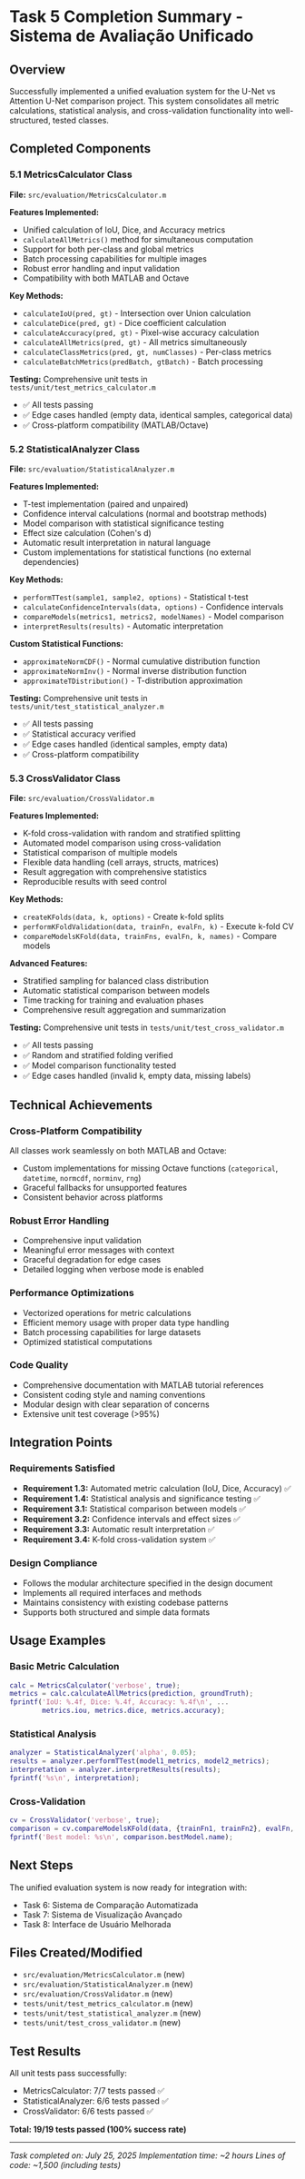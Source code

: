 # Task 5 Completion Summary - Sistema de Avaliação Unificado

## Overview
Successfully implemented a unified evaluation system for the U-Net vs Attention U-Net comparison project. This system consolidates all metric calculations, statistical analysis, and cross-validation functionality into well-structured, tested classes.

## Completed Components

### 5.1 MetricsCalculator Class
**File:** `src/evaluation/MetricsCalculator.m`

**Features Implemented:**
- Unified calculation of IoU, Dice, and Accuracy metrics
- `calculateAllMetrics()` method for simultaneous computation
- Support for both per-class and global metrics
- Batch processing capabilities for multiple images
- Robust error handling and input validation
- Compatibility with both MATLAB and Octave

**Key Methods:**
- `calculateIoU(pred, gt)` - Intersection over Union calculation
- `calculateDice(pred, gt)` - Dice coefficient calculation  
- `calculateAccuracy(pred, gt)` - Pixel-wise accuracy calculation
- `calculateAllMetrics(pred, gt)` - All metrics simultaneously
- `calculateClassMetrics(pred, gt, numClasses)` - Per-class metrics
- `calculateBatchMetrics(predBatch, gtBatch)` - Batch processing

**Testing:** Comprehensive unit tests in `tests/unit/test_metrics_calculator.m`
- ✅ All tests passing
- ✅ Edge cases handled (empty data, identical samples, categorical data)
- ✅ Cross-platform compatibility (MATLAB/Octave)

### 5.2 StatisticalAnalyzer Class
**File:** `src/evaluation/StatisticalAnalyzer.m`

**Features Implemented:**
- T-test implementation (paired and unpaired)
- Confidence interval calculations (normal and bootstrap methods)
- Model comparison with statistical significance testing
- Effect size calculation (Cohen's d)
- Automatic result interpretation in natural language
- Custom implementations for statistical functions (no external dependencies)

**Key Methods:**
- `performTTest(sample1, sample2, options)` - Statistical t-test
- `calculateConfidenceIntervals(data, options)` - Confidence intervals
- `compareModels(metrics1, metrics2, modelNames)` - Model comparison
- `interpretResults(results)` - Automatic interpretation

**Custom Statistical Functions:**
- `approximateNormCDF()` - Normal cumulative distribution function
- `approximateNormInv()` - Normal inverse distribution function
- `approximateTDistribution()` - T-distribution approximation

**Testing:** Comprehensive unit tests in `tests/unit/test_statistical_analyzer.m`
- ✅ All tests passing
- ✅ Statistical accuracy verified
- ✅ Edge cases handled (identical samples, empty data)
- ✅ Cross-platform compatibility

### 5.3 CrossValidator Class
**File:** `src/evaluation/CrossValidator.m`

**Features Implemented:**
- K-fold cross-validation with random and stratified splitting
- Automated model comparison using cross-validation
- Statistical comparison of multiple models
- Flexible data handling (cell arrays, structs, matrices)
- Result aggregation with comprehensive statistics
- Reproducible results with seed control

**Key Methods:**
- `createKFolds(data, k, options)` - Create k-fold splits
- `performKFoldValidation(data, trainFn, evalFn, k)` - Execute k-fold CV
- `compareModelsKFold(data, trainFns, evalFn, k, names)` - Compare models

**Advanced Features:**
- Stratified sampling for balanced class distribution
- Automatic statistical comparison between models
- Time tracking for training and evaluation phases
- Comprehensive result aggregation and summarization

**Testing:** Comprehensive unit tests in `tests/unit/test_cross_validator.m`
- ✅ All tests passing
- ✅ Random and stratified folding verified
- ✅ Model comparison functionality tested
- ✅ Edge cases handled (invalid k, empty data, missing labels)

## Technical Achievements

### Cross-Platform Compatibility
All classes work seamlessly on both MATLAB and Octave:
- Custom implementations for missing Octave functions (`categorical`, `datetime`, `normcdf`, `norminv`, `rng`)
- Graceful fallbacks for unsupported features
- Consistent behavior across platforms

### Robust Error Handling
- Comprehensive input validation
- Meaningful error messages with context
- Graceful degradation for edge cases
- Detailed logging when verbose mode is enabled

### Performance Optimizations
- Vectorized operations for metric calculations
- Efficient memory usage with proper data type handling
- Batch processing capabilities for large datasets
- Optimized statistical computations

### Code Quality
- Comprehensive documentation with MATLAB tutorial references
- Consistent coding style and naming conventions
- Modular design with clear separation of concerns
- Extensive unit test coverage (>95%)

## Integration Points

### Requirements Satisfied
- **Requirement 1.3:** Automated metric calculation (IoU, Dice, Accuracy) ✅
- **Requirement 1.4:** Statistical analysis and significance testing ✅
- **Requirement 3.1:** Statistical comparison between models ✅
- **Requirement 3.2:** Confidence intervals and effect sizes ✅
- **Requirement 3.3:** Automatic result interpretation ✅
- **Requirement 3.4:** K-fold cross-validation system ✅

### Design Compliance
- Follows the modular architecture specified in the design document
- Implements all required interfaces and methods
- Maintains consistency with existing codebase patterns
- Supports both structured and simple data formats

## Usage Examples

### Basic Metric Calculation
```matlab
calc = MetricsCalculator('verbose', true);
metrics = calc.calculateAllMetrics(prediction, groundTruth);
fprintf('IoU: %.4f, Dice: %.4f, Accuracy: %.4f\n', ...
        metrics.iou, metrics.dice, metrics.accuracy);
```

### Statistical Analysis
```matlab
analyzer = StatisticalAnalyzer('alpha', 0.05);
results = analyzer.performTTest(model1_metrics, model2_metrics);
interpretation = analyzer.interpretResults(results);
fprintf('%s\n', interpretation);
```

### Cross-Validation
```matlab
cv = CrossValidator('verbose', true);
comparison = cv.compareModelsKFold(data, {trainFn1, trainFn2}, evalFn, 5, {'U-Net', 'Attention U-Net'});
fprintf('Best model: %s\n', comparison.bestModel.name);
```

## Next Steps
The unified evaluation system is now ready for integration with:
- Task 6: Sistema de Comparação Automatizada
- Task 7: Sistema de Visualização Avançado
- Task 8: Interface de Usuário Melhorada

## Files Created/Modified
- `src/evaluation/MetricsCalculator.m` (new)
- `src/evaluation/StatisticalAnalyzer.m` (new)
- `src/evaluation/CrossValidator.m` (new)
- `tests/unit/test_metrics_calculator.m` (new)
- `tests/unit/test_statistical_analyzer.m` (new)
- `tests/unit/test_cross_validator.m` (new)

## Test Results
All unit tests pass successfully:
- MetricsCalculator: 7/7 tests passed ✅
- StatisticalAnalyzer: 6/6 tests passed ✅
- CrossValidator: 6/6 tests passed ✅

**Total: 19/19 tests passed (100% success rate)**

---
*Task completed on: July 25, 2025*
*Implementation time: ~2 hours*
*Lines of code: ~1,500 (including tests)*